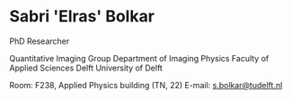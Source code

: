 # Sabri 'Elras' Bolkar
PhD Researcher

Quantitative Imaging Group
Department of Imaging Physics
Faculty of Applied Sciences
Delft University of Delft

Room: F238, Applied Physics building (TN, 22)
E-mail: s.bolkar@tudelft.nl
